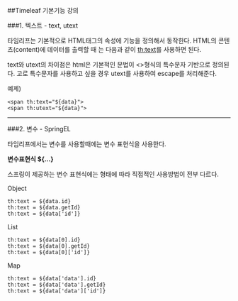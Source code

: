 ##Timeleaf 기본기능 강의

###1. 텍스트 - text, utext

타임리프는 기본적으로 HTML태그의 속성에 기능을 정의해서 동작한다. HTML의 콘텐츠(content)에 데이터를 출력할 때 는 다음과 같이 <th:text>를 사용하면 된다.

text와 utext의 차이점은 html은 기본적인 문법이 <>형식의 특수문자 기반으로 정의된다. 고로 특수문자를 사용하고 싶을 경우 utext를 사용하여 escape를 처리해준다.

예제)

    <span th:text="${data}">
    <span th:utext="${data}">

-------------------

###2. 변수 - SpringEL

타임리프에서는 변수를 사용할때에는 변수 표현식을 사용한다.

**변수표현식 ${...}**

스프링이 제공하는 변수 표현식에는 형태에 따라 직접적인 사용방법이 전부 다르다.

Object
    
    th:text = ${data.id}
    th:text = ${data.getId}
    th:text = ${data['id']}

List

    th:text = ${data[0].id}
    th:text = ${data[0].getId}
    th:text = ${data[0]['id']}

Map

    th:text = ${data['data'].id}
    th:text = ${data['data'].getId}
    th:text = ${data['data']['id']}